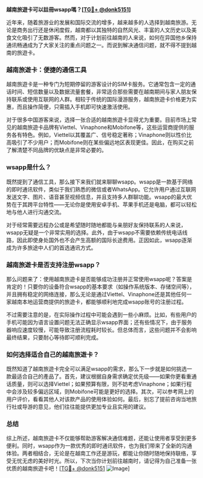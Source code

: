 **越南旅遊卡可以註冊wsapp嗎？[[TG💪+ @donk5151](https://t.me/s/donk5151)]**

近年来，随着旅游业的发展和国际交流的增多，越来越多的人选择到越南旅游。无论是商务出行还是休闲度假，越南都以其独特的自然风光、丰富的人文历史以及美食文化吸引了无数游客。然而，对于计划前往越南的人来说，如何在异国他乡保持通讯畅通成为了大家关注的重点问题之一。而说到解决通信问题，就不得不提到越南的旅遊卡。

### 越南旅遊卡：便捷的通信工具

越南旅遊卡是一种专门为短期停留的游客设计的SIM卡服务。它通常包含一定的通话时间、短信数量以及数据流量套餐，非常适合那些需要在越南期间与家人朋友保持联系或使用互联网的人群。相较于传统的国际漫游服务，越南旅遊卡价格更为实惠，而且操作简便，只需插入手机即可快速激活使用。

对于很多中国游客来说，选择一张合适的越南旅遊卡显得尤为重要。目前市场上常见的越南旅遊卡品牌有Viettel、Vinaphone和Mobifone等，这些运营商提供的服务各有特色。例如，Viettel以其覆盖广、信号稳定著称；Vinaphone则以性价比高吸引了不少用户；而Mobifone则在某些偏远地区表现更佳。因此，在购买之前了解清楚不同品牌的优缺点是非常必要的。

### wsapp是什么？

既然提到了通信工具，那么接下来我们就来聊聊wsapp。wsapp是一款基于网络的即时通讯软件，类似于我们熟悉的微信或者WhatsApp。它允许用户通过互联网发送文字、图片、语音甚至视频信息，并且支持多人群聊功能。wsapp的最大优势在于其跨平台特性——无论你是使用安卓手机、苹果手机还是电脑，都可以轻松地与他人进行沟通交流。

对于经常需要远程办公或是希望随时随地都能与亲朋好友保持联系的人来说，wsapp无疑是一个非常实用的选择。此外，由于wsapp不需要依赖传统电话线路，因此即使身处国外也不会产生高额的国际长途费用。正因如此，wsapp逐渐成为许多旅途中人们的首选通讯方式。

### 越南旅遊卡是否支持注册wsapp？

那么问题来了：使用越南旅遊卡是否能够成功注册并正常使用wsapp呢？答案是肯定的！只要你的设备符合wsapp的基本要求（如操作系统版本、存储空间等），并且拥有稳定的网络连接，那么无论是通过Viettel、Vinaphone还是其他任何一家越南本地运营商提供的旅遊卡，都能够顺利地完成wsapp账号的注册过程。

不过需要注意的是，在实际操作过程中可能会遇到一些小麻烦。比如，有些用户的手机可能因为语言设置问题无法正确显示wsapp界面；还有些情况下，由于服务器响应速度较慢，可能导致注册流程耗时较长。但总体而言，这些问题并不会影响最终结果，只要耐心等待即可顺利完成。

### 如何选择适合自己的越南旅遊卡？

既然知道了越南旅遊卡完全可以满足wsapp的需求，那么下一步就是如何挑选一款最适合自己的產品了。首先，建议根据自身需求确定优先级——如果你更看重通话质量，则可以选择Viettel；如果预算有限，则不妨考虑Vinaphone；如果行程中会涉及较多偏远区域，则Mobifone可能是更好的选择。其次，可以参考网上的用户评价，看看其他人对该款产品的使用体验如何。最后，别忘了提前咨询当地旅行社或导游的意见，他们往往能提供更加专业且实用的建议。

### 总结

综上所述，越南旅遊卡不仅能够帮助游客解决通信难题，还能让使用者享受到更多便利。同时，wsapp作为一款优秀的即时通讯软件，也为我们带来了全新的沟通体验。两者相结合，无论是在越南工作还是游玩，都能让你随时随地保持联络，享受无忧无虑的美好时光。所以，下次当你计划前往越南时，请记得为自己准备一张优质的越南旅遊卡吧！[[TG💪+ @donk5151](https://t.me/s/donk5151) ![Image](https://i.postimg.cc/rwNCRYN7/Snipaste-2025-04-30-17-27-05.png)]